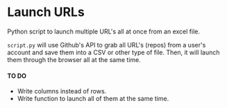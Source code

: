 # Launch URLs

Python script to launch multiple URL's all at once from an excel file. 

`script.py` will use Github's API to grab all URL's (repos) from a user's account and save them into a CSV or other type of file. Then, it will launch them through the browser all at the same time. 

#### TO DO

- Write columns instead of rows.
- Write function to launch all of them at the same time.
